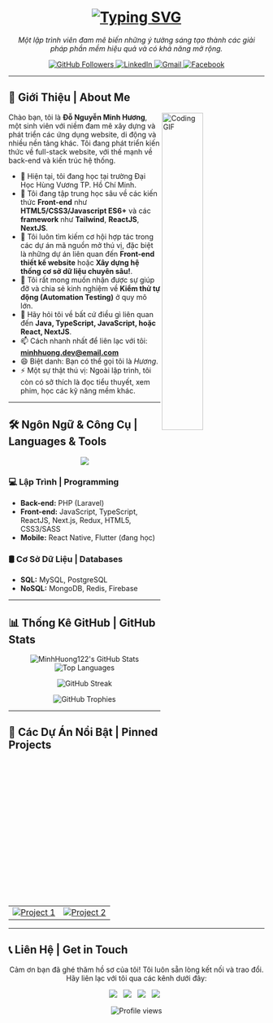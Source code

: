 <h1 align="center">
  <a href="https://git.io/typing-svg"><img src="https://readme-typing-svg.herokuapp.com?font=Fira+Code&pause=1000&color=8B36C2&center=true&vCenter=true&width=500&lines=Hi+there%2C+m%C3%ACnh+l%C3%A0+Minh+H%C6%B0%C6%A1ng;M%C3%ACnh+%C4%91ang+h%E1%BB%8Dc+t%E1%BA%A1i+DHV;D%C6%B0%E1%BB%9Bi+%C4%91%C3%A2y+l%C3%A0+Github+Profile+c%E1%BB%A7a+m%C3%ACnh" alt="Typing SVG" /></a>
</h1>

<p align="center">
  <em>Một lập trình viên đam mê biến những ý tưởng sáng tạo thành các giải pháp phần mềm hiệu quả và có khả năng mở rộng.</em>
</p>

<p align="center">
  <a href="https://github.com/MinhHuong122?tab=followers">
    <img src="https://img.shields.io/github/followers/MinhHuong122?label=Followers&style=social" alt="GitHub Followers">
  </a>
  <a href="https://www.linkedin.com/in/your-linkedin-username">
    <img src="https://img.shields.io/badge/LinkedIn-0077B5?style=for-the-badge&logo=linkedin&logoColor=white" alt="LinkedIn">
  </a>
  <a href="mailto:minhhuong.dev@email.com">
    <img src="https://img.shields.io/badge/Gmail-D14836?style=for-the-badge&logo=gmail&logoColor=white" alt="Gmail">
  </a>
    <a href="https://www.facebook.com/your-facebook-profile">
    <img src="https://img.shields.io/badge/Facebook-1877F2?style=for-the-badge&logo=facebook&logoColor=white" alt="Facebook">
  </a>
</p>

---

## 🚀 Giới Thiệu | About Me

<p align="left">
  <img src="https://media1.giphy.com/media/v1.Y2lkPTc5MGI3NjExb2Rxd2MwNTVramt6YWNmYWxtYjVwZWh2OTZrbW0wa3RxNGg1eW9ocCZlcD12MV9pbnRlcm5hbF9naWZfYnlfaWQmY3Q9Zw/L1R1tvI9svkIWwpVYr/giphy.gif" alt="Coding GIF" width="40%" align="right"/>
</p>

Chào bạn, tôi là **Đỗ Nguyễn Minh Hương**, một sinh viên với niềm đam mê xây dựng và phát triển các ứng dụng website, di động và nhiều nền tảng khác. Tôi đang phát triển kiến thức về full-stack website, với thế mạnh về back-end và kiến trúc hệ thống.

- 🔭 Hiện tại, tôi đang học tại trường Đại Học Hùng Vương TP. Hồ Chí Minh.
- 🌱 Tôi đang tập trung học sâu về các kiến thức **Front-end** như **HTML5/CSS3/Javascript ES6+** và các **framework** như **Tailwind**, **ReactJS**, **NextJS**.
- 👯 Tôi luôn tìm kiếm cơ hội hợp tác trong các dự án mã nguồn mở thú vị, đặc biệt là những dự án liên quan đến **Front-end thiết kế website** hoặc **Xây dựng hệ thống cơ sở dữ liệu chuyên sâu!**.
- 🤔 Tôi rất mong muốn nhận được sự giúp đỡ và chia sẻ kinh nghiệm về **Kiểm thử tự động (Automation Testing)** ở quy mô lớn.
- 💬 Hãy hỏi tôi về bất cứ điều gì liên quan đến **Java, TypeScript, JavaScript, hoặc React, NextJS**.
- 📫 Cách nhanh nhất để liên lạc với tôi: [**minhhuong.dev@email.com**](mailto:minhhuong.dev@email.com)
- 😄 Biệt danh: Bạn có thể gọi tôi là _Hương_.
- ⚡ Một sự thật thú vị: Ngoài lập trình, tôi còn có sở thích là đọc tiểu thuyết, xem phim, học các kỹ năng mềm khác.

---

## 🛠️ Ngôn Ngữ & Công Cụ | Languages & Tools

<p align="center">
  <a href="https://skillicons.dev">
    <img src="https://skillicons.dev/icons?i=java,spring,hibernate,python,django,javascript,typescript,react,nextjs,nodejs,express,mysql,postgres,mongodb,redis,docker,kubernetes,aws,gcp,git,github,postman,figma,idea,vscode&perline=10" />
  </a>
</p>

### 💻 Lập Trình | Programming

- **Back-end:** PHP (Laravel)
- **Front-end:** JavaScript, TypeScript, ReactJS, Next.js, Redux, HTML5, CSS3/SASS
- **Mobile:** React Native, Flutter (đang học)

### 🛢️ Cơ Sở Dữ Liệu | Databases

- **SQL:** MySQL, PostgreSQL
- **NoSQL:** MongoDB, Redis, Firebase

---

## 📊 Thống Kê GitHub | GitHub Stats

<p align="center">
  <img src="https://github-readme-stats.vercel.app/api?username=MinhHuong122&show_icons=true&theme=tokyonight&icon_color=79ff97&hide_border=true&count_private=true" alt="MinhHuong122's GitHub Stats" />
  <img src="https://github-readme-stats.vercel.app/api/top-langs/?username=MinhHuong122&layout=compact&theme=tokyonight&hide_border=true&langs_count=8" alt="Top Languages" />
</p>
<p align="center">
  <img src="https://github-readme-streak-stats.herokuapp.com?user=MinhHuong122&theme=dark&hide_border=true" alt="GitHub Streak" />
</p>
<p align="center">
  <img src="https://github-profile-trophy.vercel.app/?username=MinhHuong122&theme=dracula&no-frame=true&no-bg=true&margin-w=4" alt="GitHub Trophies" />
</p>

---

## 📌 Các Dự Án Nổi Bật | Pinned Projects

<table>
  <tr>
    <td>
      <a href="https://github.com/huynhkhuanit/f8-htmlcss-project-01">
        <img src="https://github-readme-stats.vercel.app/api/pin/?username=huynhkhuanit&repo=f8-htmlcss-project-01&theme=radical&cache_seconds=10" alt="Project 1">
      </a>
    </td>
    <td>
      <a href="https://github.com/huynhkhuanit/f8-htmlcss-project-02">
        <img src="https://github-readme-stats.vercel.app/api/pin/?username=huynhkhuanit&repo=f8-htmlcss-project-02&theme=tokyonight&cache_seconds=10" alt="Project 2">
      </a>
    </td>
  </tr>
</table>

---

## 📞 Liên Hệ | Get in Touch

<p align="center">
  Cảm ơn bạn đã ghé thăm hồ sơ của tôi! Tôi luôn sẵn lòng kết nối và trao đổi. <br/>
  Hãy liên lạc với tôi qua các kênh dưới đây:
</p>

<p align="center">
  <a href="https://www.linkedin.com/in/your-linkedin-username" target="_blank"><img src="https://img.shields.io/badge/LinkedIn-0077B5?style=for-the-badge&logo=linkedin&logoColor=white" /></a> &nbsp;
  <a href="mailto:minhhuong.dev@email.com"><img src="https://img.shields.io/badge/Gmail-D14836?style=for-the-badge&logo=gmail&logoColor=white" /></a> &nbsp;
  <a href="https://twitter.com/your-twitter-handle" target="_blank"><img src="https://img.shields.io/badge/Twitter-1DA1F2?style=for-the-badge&logo=twitter&logoColor=white" /></a> &nbsp;
  <a href="https://www.facebook.com/your-facebook-profile" target="_blank"><img src="https://img.shields.io/badge/Facebook-1877F2?style=for-the-badge&logo=facebook&logoColor=white" /></a> &nbsp;
</p>

<p align="center">
  <img src="https://komarev.com/ghpvc/?username=MinhHuong122&label=Profile%20views&color=0e75b6&style=flat" alt="Profile views" />
</p>
